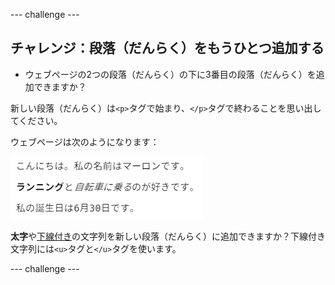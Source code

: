 --- challenge ---

## チャレンジ：段落（だんらく）をもうひとつ追加する

- ウェブページの2つの段落（だんらく）の下に3番目の段落（だんらく）を追加できますか？

新しい段落（だんらく）は`<p>`タグで始まり、`</p>`タグで終わることを思い出してください。

ウェブページは次のようになります：

![スクリーンショット](images/birthday-paragraph.png)

**太字**や<u>下線付き</u>の文字列を新しい段落（だんらく）に追加できますか？下線付き文字列には`<u>`タグと`</u>`タグを使います。

--- challenge ---